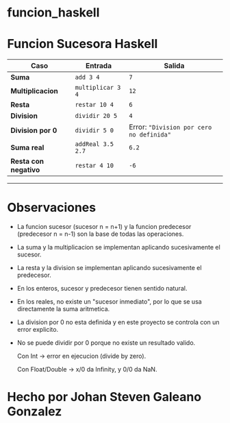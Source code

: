 # funcion_haskell
# Funcion Sucesora Haskell


| Caso                   | Entrada           | Salida                                   |
| ---------------------- | ----------------- | ---------------------------------------- |
| **Suma**               | `add 3 4`         | `7`                                      |
| **Multiplicacion**     | `multiplicar 3 4` | `12`                                     |
| **Resta**              | `restar 10 4`     | `6`                                      |
| **Division**           | `dividir 20 5`    | `4`                                      |
| **Division por 0**     | `dividir 5 0`     | Error: `"Division por cero no definida"` |
| **Suma real**          | `addReal 3.5 2.7` | `6.2`                                    |
| **Resta con negativo** | `restar 4 10`     | `-6`                                     |


---
# Observaciones

- La funcion sucesor (sucesor n = n+1) y la funcion predecesor (predecesor n = n-1) son la base de todas las operaciones.

- La suma y la multiplicacion se implementan aplicando sucesivamente el sucesor.

- La resta y la division se implementan aplicando sucesivamente el predecesor.

- En los enteros, sucesor y predecesor tienen sentido natural.

- En los reales, no existe un "sucesor inmediato", por lo que se usa directamente la suma aritmetica.

- La division por 0 no esta definida y en este proyecto se controla con un error explicito.

- No se puede dividir por 0 porque no existe un resultado valido.

  Con Int → error en ejecucion (divide by zero).

  Con Float/Double → x/0 da Infinity, y 0/0 da NaN.

# Hecho por Johan Steven Galeano Gonzalez
